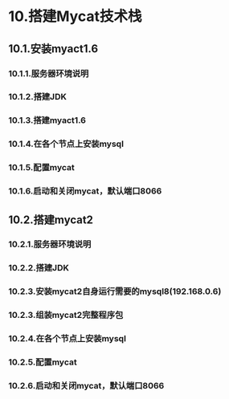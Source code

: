 # 10.搭建Mycat技术栈
## 10.1.安装myact1.6
### 10.1.1.服务器环境说明
### 10.1.2.搭建JDK
### 10.1.3.搭建myact1.6
### 10.1.4.在各个节点上安装mysql
### 10.1.5.配置mycat
### 10.1.6.启动和关闭mycat，默认端口8066
## 10.2.搭建mycat2
### 10.2.1.服务器环境说明
### 10.2.2.搭建JDK
### 10.2.3.安装mycat2自身运行需要的mysql8(192.168.0.6)
### 10.2.3.组装mycat2完整程序包
### 10.2.4.在各个节点上安装mysql
### 10.2.5.配置mycat
### 10.2.6.启动和关闭mycat，默认端口8066

